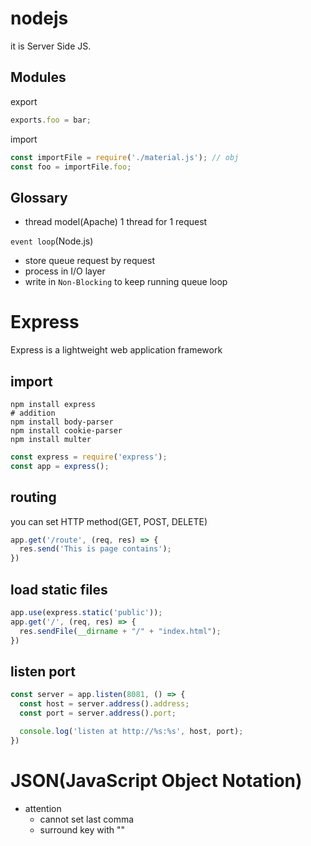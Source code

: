 # nodejs

it is Server Side JS.

## Modules

export
```js:material.js
exports.foo = bar;
```

import
```js
const importFile = require('./material.js'); // obj
const foo = importFile.foo;
```

## Glossary
- thread model(Apache)
  1 thread for 1 request

`event loop`(Node.js)
  - store queue request by request
  - process in I/O layer
  - write in `Non-Blocking` to keep running queue loop

# Express

Express is a lightweight web application framework

## import

```shell
npm install express
# addition
npm install body-parser
npm install cookie-parser
npm install multer
```

```js
const express = require('express');
const app = express();
```

## routing

you can set HTTP method(GET, POST, DELETE)

```js
app.get('/route', (req, res) => {
  res.send('This is page contains');
})
```

## load static files

```js
app.use(express.static('public'));
app.get('/', (req, res) => {
  res.sendFile(__dirname + "/" + "index.html");
})
```

## listen port

```js
const server = app.listen(8081, () => {
  const host = server.address().address;
  const port = server.address().port;

  console.log('listen at http://%s:%s', host, port);
})
```


# JSON(JavaScript Object Notation)

- attention
  - cannot set last comma
  - surround key with ""
